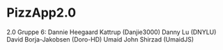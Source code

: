 # PizzApp2.0
2.0
Gruppe 6:
Dannie Heegaard Kattrup (Danjie3000)
Danny Lu (DNYLU)
David Borja-Jakobsen (Doro-HD)
Umaid John Shirzad (UmaidJS)

